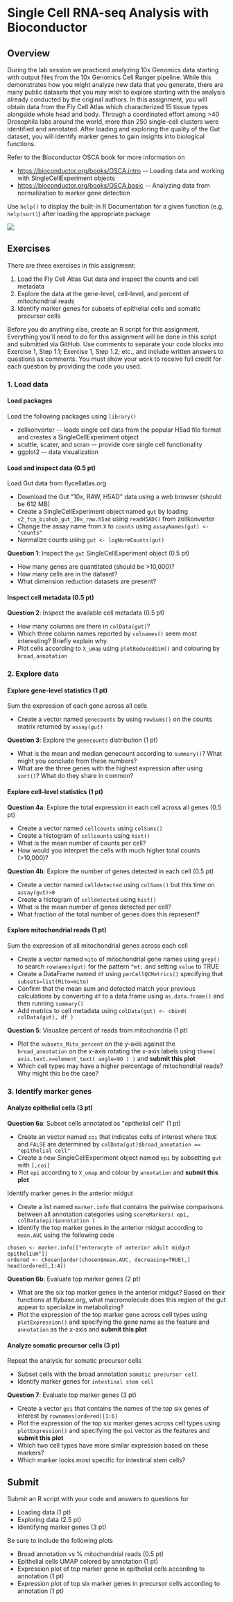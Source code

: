 # Single Cell RNA-seq Analysis with Bioconductor

## Overview

During the lab session we practiced analyzing 10x Genomics data starting with output files from the 10x Genomics Cell Ranger pipeline.
While this demonstrates how you might analyze new data that you generate, there are many public datasets that you may wish to explore starting with the analysis already conducted by the original authors.
In this assignment, you will obtain data from the Fly Cell Atlas which characterized 15 tissue types alongside whole head and body.
Through a coordinated effort among >40 Drosophila labs around the world, more than 250 single-cell clusters were identified and annotated.
After loading and exploring the quality of the Gut dataset, you will identify marker genes to gain insights into biological functions.

Refer to the Bioconductor OSCA book for more information on

  - https://bioconductor.org/books/OSCA.intro -- Loading data and working with SingleCellExperiment objects
  - https://bioconductor.org/books/OSCA.basic -- Analyzing data from normalization to marker gene detection

Use `help()` to display the built-in R Documentation for a given function (e.g. `help(sort)`) after loading the appropriate package

![](https://bioconductor.org/books/release/OSCA.intro/images/SingleCellExperiment.png)

## Exercises

There are three exercises in this assignment:

1. Load the Fly Cell Atlas Gut data and inspect the counts and cell metadata
2. Explore the data at the gene-level, cell-level, and percent of mitochondrial reads
3. Identify marker genes for subsets of epithelial cells and somatic precursor cells

Before you do anything else, create an R script for this assignment. 
Everything you'll need to do for this assignment will be done in this script and submitted via GitHub. 
Use comments to separate your code blocks into Exercise 1, Step 1.1; Exercise 1, Step 1.2; etc., and include written answers to questions as comments.
You must show your work to receive full credit for each question by providing the code you used.

### 1. Load data

#### Load packages

Load the following packages using `library()`

- zellkonverter -- loads single cell data from the popular H5ad file format and creates a SingleCellExperiment object
- scuttle, scater, and scran -- provide core single cell functionality
- ggplot2 -- data visualization

#### Load and inspect data (0.5 pt)

Load Gut data from flycellatlas.org

- Download the Gut "10x, RAW, H5AD" data using a web browser (should be 612 MB)
- Create a SingleCellExperiment object named `gut` by loading `v2_fca_biohub_gut_10x_raw.h5ad` using `readH5AD()` from zellkonverter
- Change the assay name from `X` to `counts` using `assayNames(gut) <- "counts"`
- Normalize counts using `gut <- logNormCounts(gut)`

**Question 1**: Inspect the `gut` SingleCellExperiment object (0.5 pt)

- How many genes are quantitated (should be >10,000)?
- How many cells are in the dataset?
- What dimension reduction datasets are present?

#### Inspect cell metadata (0.5 pt)

**Question 2**: Inspect the available cell metadata (0.5 pt)

- How many columns are there in `colData(gut)`?
- Which three column names reported by `colnames()` seem most interesting?  Briefly explain why.
- Plot cells according to `X_umap` using `plotReducedDim()` and colouring by `broad_annotation`

### 2. Explore data

#### Explore gene-level statistics (1 pt)

Sum the expression of each gene across all cells

- Create a vector named `genecounts` by using `rowSums()` on the counts matrix returned by `assay(gut)`

**Question 3**: Explore the `genecounts` distribution (1 pt)

- What is the mean and median genecount according to `summary()`?  What might you conclude from these numbers?
- What are the three genes with the highest expression after using `sort()`?  What do they share in common?

#### Explore cell-level statistics (1 pt)

**Question 4a**: Explore the total expression in each cell across all genes (0.5 pt)

- Create a vector named `cellcounts` using `colSums()`
- Create a histogram of `cellcounts` using `hist()`
- What is the mean number of counts per cell?
- How would you interpret the cells with much higher total counts (>10,000)?

**Question 4b**: Explore the number of genes detected in each cell (0.5 pt)

- Create a vector named `celldetected` using `colSums()` but this time on `assay(gut)>0`
- Create a histogram of `celldetected` using `hist()`
- What is the mean number of genes detected per cell?
- What fraction of the total number of genes does this represent?

#### Explore mitochondrial reads (1 pt)

Sum the expression of all mitochondrial genes across each cell

- Create a vector named `mito` of mitochondrial gene names using `grep()` to search `rownames(gut)` for the pattern `^mt:` and setting `value` to TRUE
- Create a DataFrame named `df` using `perCellQCMetrics()` specifying that `subsets=list(Mito=mito)`
- Confirm that the mean sum and detected match your previous calculations by converting `df` to a data.frame using `as.data.frame()` and then running `summary()`
- Add metrics to cell metadata using `colData(gut) <- cbind( colData(gut), df )`

**Question 5**: Visualize percent of reads from mitochondria (1 pt)

- Plot the `subsets_Mito_percent` on the y-axis against the `broad_annotation` on the x-axis rotating the x-axis labels using `theme( axis.text.x=element_text( angle=90 ) )` and **submit this plot**
- Which cell types may have a higher percentage of mitochondrial reads?  Why might this be the case?

### 3. Identify marker genes

#### Analyze epithelial cells (3 pt)

**Question 6a**: Subset cells annotated as "epithelial cell" (1 pt)

- Create an vector named `coi` that indicates cells of interest where `TRUE` and `FALSE` are determined by `colData(gut)$broad_annotation == "epithelial cell"`
- Create a new SingleCellExperiment object named `epi` by subsetting `gut` with `[,coi]`
- Plot `epi` according to `X_umap` and colour by `annotation` and **submit this plot**

Identify marker genes in the anterior midgut

- Create a list named `marker.info` that contains the pairwise comparisons between all annotation categories using `scoreMarkers( epi, colData(epi)$annotation )`
- Identify the top marker genes in the anterior midgut according to `mean.AUC` using the following code

```
chosen <- marker.info[["enterocyte of anterior adult midgut epithelium"]]
ordered <- chosen[order(chosen$mean.AUC, decreasing=TRUE),]
head(ordered[,1:4])
```

**Question 6b**: Evaluate top marker genes (2 pt)

- What are the six top marker genes in the anterior midgut?  Based on their functions at flybase.org, what macromolecule does this region of the gut appear to specialize in metabolizing?
- Plot the expression of the top marker gene across cell types using `plotExpression()` and specifying the gene name as the feature and `annotation` as the x-axis and **submit this plot**

#### Analyze somatic precursor cells (3 pt)

Repeat the analysis for somatic precursor cells

- Subset cells with the broad annotation `somatic precursor cell`
- Identify marker genes for `intestinal stem cell`

**Question 7**: Evaluate top marker genes (3 pt)

- Create a vector `goi` that contains the names of the top six genes of interest by `rownames(ordered)[1:6]`
- Plot the expression of the top six marker genes across cell types using `plotExpression()` and specifying the `goi` vector as the features and **submit this plot**
- Which two cell types have more similar expression based on these markers?
- Which marker looks most specific for intestinal stem cells?

## Submit

Submit an R script with your code and answers to questions for

  - Loading data (1 pt)
  - Exploring data (2.5 pt)
  - Identifying marker genes (3 pt)

Be sure to include the following plots

  - Broad annotation vs % mitochondrial reads (0.5 pt)
  - Epithelial cells UMAP colored by annotation (1 pt)
  - Expression plot of top marker gene in epithelial cells according to annotation (1 pt)
  - Expression plot of top six marker genes in precursor cells according to annotation (1 pt)


